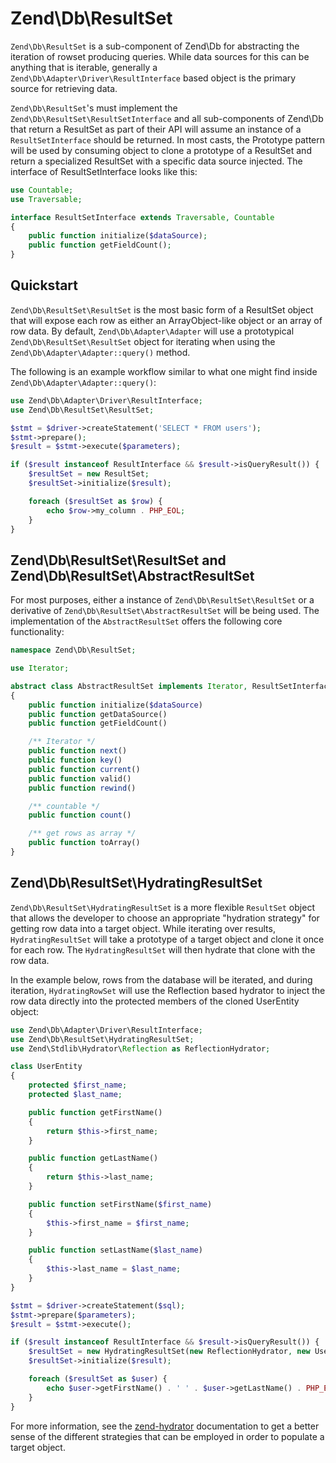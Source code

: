 # Zend\\Db\\ResultSet

`Zend\Db\ResultSet` is a sub-component of Zend\\Db for abstracting the iteration of rowset producing
queries. While data sources for this can be anything that is iterable, generally a
`Zend\Db\Adapter\Driver\ResultInterface` based object is the primary source for retrieving data.

`Zend\Db\ResultSet`'s must implement the `Zend\Db\ResultSet\ResultSetInterface` and all
sub-components of Zend\\Db that return a ResultSet as part of their API will assume an instance of a
`ResultSetInterface` should be returned. In most casts, the Prototype pattern will be used by
consuming object to clone a prototype of a ResultSet and return a specialized ResultSet with a
specific data source injected. The interface of ResultSetInterface looks like this:

```php
use Countable;
use Traversable;

interface ResultSetInterface extends Traversable, Countable
{
    public function initialize($dataSource);
    public function getFieldCount();
}
```

## Quickstart

`Zend\Db\ResultSet\ResultSet` is the most basic form of a ResultSet object that will expose each row
as either an ArrayObject-like object or an array of row data. By default, `Zend\Db\Adapter\Adapter`
will use a prototypical `Zend\Db\ResultSet\ResultSet` object for iterating when using the
`Zend\Db\Adapter\Adapter::query()` method.

The following is an example workflow similar to what one might find inside
`Zend\Db\Adapter\Adapter::query()`:

```php
use Zend\Db\Adapter\Driver\ResultInterface;
use Zend\Db\ResultSet\ResultSet;

$stmt = $driver->createStatement('SELECT * FROM users');
$stmt->prepare();
$result = $stmt->execute($parameters);

if ($result instanceof ResultInterface && $result->isQueryResult()) {
    $resultSet = new ResultSet;
    $resultSet->initialize($result);

    foreach ($resultSet as $row) {
        echo $row->my_column . PHP_EOL;
    }
}
```

## Zend\\Db\\ResultSet\\ResultSet and Zend\\Db\\ResultSet\\AbstractResultSet

For most purposes, either a instance of `Zend\Db\ResultSet\ResultSet` or a derivative of
`Zend\Db\ResultSet\AbstractResultSet` will be being used. The implementation of the
`AbstractResultSet` offers the following core functionality:

```php
namespace Zend\Db\ResultSet;

use Iterator;

abstract class AbstractResultSet implements Iterator, ResultSetInterface
{
    public function initialize($dataSource)
    public function getDataSource()
    public function getFieldCount()

    /** Iterator */
    public function next()
    public function key()
    public function current()
    public function valid()
    public function rewind()

    /** countable */
    public function count()

    /** get rows as array */
    public function toArray()
}
```

## Zend\\Db\\ResultSet\\HydratingResultSet

`Zend\Db\ResultSet\HydratingResultSet` is a more flexible `ResultSet` object that allows the
developer to choose an appropriate "hydration strategy" for getting row data into a target object.
While iterating over results, `HydratingResultSet` will take a prototype of a target object and
clone it once for each row. The `HydratingResultSet` will then hydrate that clone with the row data.

In the example below, rows from the database will be iterated, and during iteration,
`HydratingRowSet` will use the Reflection based hydrator to inject the row data directly into the
protected members of the cloned UserEntity object:

```php
use Zend\Db\Adapter\Driver\ResultInterface;
use Zend\Db\ResultSet\HydratingResultSet;
use Zend\Stdlib\Hydrator\Reflection as ReflectionHydrator;

class UserEntity
{
    protected $first_name;
    protected $last_name;

    public function getFirstName()
    {
        return $this->first_name;
    }

    public function getLastName()
    {
        return $this->last_name;
    }

    public function setFirstName($first_name)
    {
        $this->first_name = $first_name;
    }

    public function setLastName($last_name)
    {
        $this->last_name = $last_name;
    }
}

$stmt = $driver->createStatement($sql);
$stmt->prepare($parameters);
$result = $stmt->execute();

if ($result instanceof ResultInterface && $result->isQueryResult()) {
    $resultSet = new HydratingResultSet(new ReflectionHydrator, new UserEntity);
    $resultSet->initialize($result);

    foreach ($resultSet as $user) {
        echo $user->getFirstName() . ' ' . $user->getLastName() . PHP_EOL;
    }
}
```

For more information, see the [zend-hydrator](https://zendframework.github.io/zend-hydrator/)
documentation to get a better sense of the different strategies that can be
employed in order to populate a target object.
